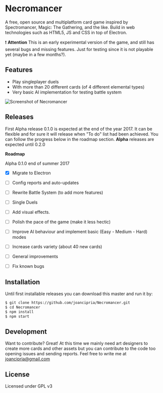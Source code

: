 # Necromancer
A free, open source and multiplatform card game inspired by Spectromancer, Magic: The Gathering, and the like. Build in web technologies such as HTML5, JS and CSS in top of Electron.

:exclamation: **Attention** This is an early experimental version of the game, and still has several bugs and missing features. Just for testing since it is not playable yet (maybe in a  few months?).

Features
----
  - Play singleplayer duels
  - With more than 20 different cards (of 4 different elemental types)
  - Very basic AI implementation for testing battle system

  ![Screenshot of Necromancer](https://joancipria.files.wordpress.com/2017/05/screenshot.png)

Releases
----
First Alpha release 0.1.0 is expected at the end of the year 2017. It can be flexible and for sure it will release when "To do" list had been achieved. You can follow the progress below in the roadmap section. **Alpha** releases are expected until 0.2.0

**Roadmap**

Alpha 0.1.0 end of summer 2017
- [x] Migrate to Electron
- [ ] Config reports and auto-updates
- [ ] Rewrite Battle System (to add more features)
- [ ] Single Duels
- [ ] Add visual effects.
- [ ] Polish the pace of the game (make it less hectic)
- [ ] Improve AI behaviour and implement basic (Easy - Medium - Hard) modes
- [ ] Increase cards variety (about 40 new cards)
- [ ] General improvements
- [ ] Fix known bugs


Installation
----
Until first installable releases you can download this master and run it by:

```sh
$ git clone https://github.com/joancipria/Necromancer.git
$ cd Necromancer
$ npm install
$ npm start
```

Development
----
Want to contribute? Great! At this time we mainly need art designers to create more cards and other assets but you can contribute to the code too opening issues and sending reports. Feel free to write me at joancipria@gmail.com


License
----
Licensed under GPL v3
